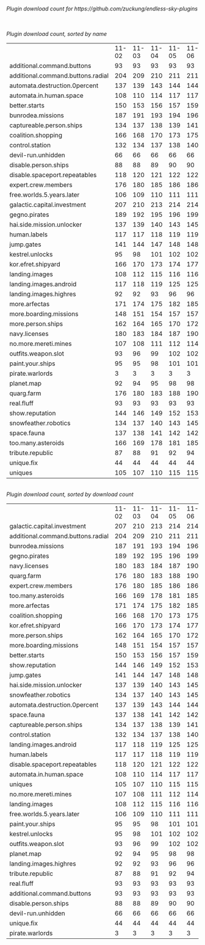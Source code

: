 <h6>Plugin download count for https://github.com/zuckung/endless-sky-plugins<br>
<br>
<h6>Plugin download count, sorted by name<br>
<table>
	<tr>
		<td></td>
		<td>11-02</td>
		<td>11-03</td>
		<td>11-04</td>
		<td>11-05</td>
		<td>11-06</td>
		<td>11-07</td>
		<td>11-08</td>
		<td>today +</td>
	</tr>
	<tr>
		<td>additional.command.buttons</td>
		<td>93</td>
		<td>93</td>
		<td>93</td>
		<td>93</td>
		<td>93</td>
		<td>93</td>
		<td>93</td>
		<td></td>
	</tr>
	<tr>
		<td>additional.command.buttons.radial</td>
		<td>204</td>
		<td>209</td>
		<td>210</td>
		<td>211</td>
		<td>211</td>
		<td>216</td>
		<td>225</td>
		<td>+ 9</td>
	</tr>
	<tr>
		<td>automata.destruction.0percent</td>
		<td>137</td>
		<td>139</td>
		<td>143</td>
		<td>144</td>
		<td>144</td>
		<td>146</td>
		<td>148</td>
		<td>+ 2</td>
	</tr>
	<tr>
		<td>automata.in.human.space</td>
		<td>108</td>
		<td>110</td>
		<td>114</td>
		<td>117</td>
		<td>117</td>
		<td>119</td>
		<td>121</td>
		<td>+ 2</td>
	</tr>
	<tr>
		<td>better.starts</td>
		<td>150</td>
		<td>153</td>
		<td>156</td>
		<td>157</td>
		<td>159</td>
		<td>159</td>
		<td>161</td>
		<td>+ 2</td>
	</tr>
	<tr>
		<td>bunrodea.missions</td>
		<td>187</td>
		<td>191</td>
		<td>193</td>
		<td>194</td>
		<td>196</td>
		<td>198</td>
		<td>203</td>
		<td>+ 5</td>
	</tr>
	<tr>
		<td>captureable.person.ships</td>
		<td>134</td>
		<td>137</td>
		<td>138</td>
		<td>139</td>
		<td>141</td>
		<td>143</td>
		<td>145</td>
		<td>+ 2</td>
	</tr>
	<tr>
		<td>coalition.shopping</td>
		<td>166</td>
		<td>168</td>
		<td>170</td>
		<td>173</td>
		<td>175</td>
		<td>177</td>
		<td>185</td>
		<td>+ 8</td>
	</tr>
	<tr>
		<td>control.station</td>
		<td>132</td>
		<td>134</td>
		<td>137</td>
		<td>138</td>
		<td>140</td>
		<td>142</td>
		<td>144</td>
		<td>+ 2</td>
	</tr>
	<tr>
		<td>devil-run.unhidden</td>
		<td>66</td>
		<td>66</td>
		<td>66</td>
		<td>66</td>
		<td>66</td>
		<td>66</td>
		<td>66</td>
		<td></td>
	</tr>
	<tr>
		<td>disable.person.ships</td>
		<td>88</td>
		<td>88</td>
		<td>89</td>
		<td>90</td>
		<td>90</td>
		<td>90</td>
		<td>92</td>
		<td>+ 2</td>
	</tr>
	<tr>
		<td>disable.spaceport.repeatables</td>
		<td>118</td>
		<td>120</td>
		<td>121</td>
		<td>122</td>
		<td>122</td>
		<td>122</td>
		<td>124</td>
		<td>+ 2</td>
	</tr>
	<tr>
		<td>expert.crew.members</td>
		<td>176</td>
		<td>180</td>
		<td>185</td>
		<td>186</td>
		<td>186</td>
		<td>188</td>
		<td>191</td>
		<td>+ 3</td>
	</tr>
	<tr>
		<td>free.worlds.5.years.later</td>
		<td>106</td>
		<td>109</td>
		<td>110</td>
		<td>111</td>
		<td>111</td>
		<td>115</td>
		<td>117</td>
		<td>+ 2</td>
	</tr>
	<tr>
		<td>galactic.capital.investment</td>
		<td>207</td>
		<td>210</td>
		<td>213</td>
		<td>214</td>
		<td>214</td>
		<td>218</td>
		<td>225</td>
		<td>+ 7</td>
	</tr>
	<tr>
		<td>gegno.pirates</td>
		<td>189</td>
		<td>192</td>
		<td>195</td>
		<td>196</td>
		<td>199</td>
		<td>199</td>
		<td>202</td>
		<td>+ 3</td>
	</tr>
	<tr>
		<td>hai.side.mission.unlocker</td>
		<td>137</td>
		<td>139</td>
		<td>140</td>
		<td>143</td>
		<td>145</td>
		<td>147</td>
		<td>152</td>
		<td>+ 5</td>
	</tr>
	<tr>
		<td>human.labels</td>
		<td>117</td>
		<td>117</td>
		<td>118</td>
		<td>119</td>
		<td>119</td>
		<td>121</td>
		<td>130</td>
		<td>+ 9</td>
	</tr>
	<tr>
		<td>jump.gates</td>
		<td>141</td>
		<td>144</td>
		<td>147</td>
		<td>148</td>
		<td>148</td>
		<td>152</td>
		<td>156</td>
		<td>+ 4</td>
	</tr>
	<tr>
		<td>kestrel.unlocks</td>
		<td>95</td>
		<td>98</td>
		<td>101</td>
		<td>102</td>
		<td>102</td>
		<td>104</td>
		<td>108</td>
		<td>+ 4</td>
	</tr>
	<tr>
		<td>kor.efret.shipyard</td>
		<td>166</td>
		<td>170</td>
		<td>173</td>
		<td>174</td>
		<td>177</td>
		<td>178</td>
		<td>180</td>
		<td>+ 2</td>
	</tr>
	<tr>
		<td>landing.images</td>
		<td>108</td>
		<td>112</td>
		<td>115</td>
		<td>116</td>
		<td>116</td>
		<td>116</td>
		<td>118</td>
		<td>+ 2</td>
	</tr>
	<tr>
		<td>landing.images.android</td>
		<td>117</td>
		<td>118</td>
		<td>119</td>
		<td>125</td>
		<td>125</td>
		<td>128</td>
		<td>131</td>
		<td>+ 3</td>
	</tr>
	<tr>
		<td>landing.images.highres</td>
		<td>92</td>
		<td>92</td>
		<td>93</td>
		<td>96</td>
		<td>96</td>
		<td>98</td>
		<td>100</td>
		<td>+ 2</td>
	</tr>
	<tr>
		<td>more.arfectas</td>
		<td>171</td>
		<td>174</td>
		<td>175</td>
		<td>182</td>
		<td>185</td>
		<td>187</td>
		<td>189</td>
		<td>+ 2</td>
	</tr>
	<tr>
		<td>more.boarding.missions</td>
		<td>148</td>
		<td>151</td>
		<td>154</td>
		<td>157</td>
		<td>157</td>
		<td>162</td>
		<td>164</td>
		<td>+ 2</td>
	</tr>
	<tr>
		<td>more.person.ships</td>
		<td>162</td>
		<td>164</td>
		<td>165</td>
		<td>170</td>
		<td>172</td>
		<td>174</td>
		<td>176</td>
		<td>+ 2</td>
	</tr>
	<tr>
		<td>navy.licenses</td>
		<td>180</td>
		<td>183</td>
		<td>184</td>
		<td>187</td>
		<td>190</td>
		<td>192</td>
		<td>201</td>
		<td>+ 9</td>
	</tr>
	<tr>
		<td>no.more.mereti.mines</td>
		<td>107</td>
		<td>108</td>
		<td>111</td>
		<td>112</td>
		<td>114</td>
		<td>114</td>
		<td>118</td>
		<td>+ 4</td>
	</tr>
	<tr>
		<td>outfits.weapon.slot</td>
		<td>93</td>
		<td>96</td>
		<td>99</td>
		<td>102</td>
		<td>102</td>
		<td>102</td>
		<td>106</td>
		<td>+ 4</td>
	</tr>
	<tr>
		<td>paint.your.ships</td>
		<td>95</td>
		<td>95</td>
		<td>98</td>
		<td>101</td>
		<td>101</td>
		<td>101</td>
		<td>110</td>
		<td>+ 9</td>
	</tr>
	<tr>
		<td>pirate.warlords</td>
		<td>3</td>
		<td>3</td>
		<td>3</td>
		<td>3</td>
		<td>3</td>
		<td>3</td>
		<td>3</td>
		<td></td>
	</tr>
	<tr>
		<td>planet.map</td>
		<td>92</td>
		<td>94</td>
		<td>95</td>
		<td>98</td>
		<td>98</td>
		<td>100</td>
		<td>102</td>
		<td>+ 2</td>
	</tr>
	<tr>
		<td>quarg.farm</td>
		<td>176</td>
		<td>180</td>
		<td>183</td>
		<td>188</td>
		<td>190</td>
		<td>194</td>
		<td>196</td>
		<td>+ 2</td>
	</tr>
	<tr>
		<td>real.fluff</td>
		<td>93</td>
		<td>93</td>
		<td>93</td>
		<td>93</td>
		<td>93</td>
		<td>93</td>
		<td>93</td>
		<td></td>
	</tr>
	<tr>
		<td>show.reputation</td>
		<td>144</td>
		<td>146</td>
		<td>149</td>
		<td>152</td>
		<td>153</td>
		<td>155</td>
		<td>159</td>
		<td>+ 4</td>
	</tr>
	<tr>
		<td>snowfeather.robotics</td>
		<td>134</td>
		<td>137</td>
		<td>140</td>
		<td>143</td>
		<td>145</td>
		<td>147</td>
		<td>151</td>
		<td>+ 4</td>
	</tr>
	<tr>
		<td>space.fauna</td>
		<td>137</td>
		<td>138</td>
		<td>141</td>
		<td>142</td>
		<td>142</td>
		<td>144</td>
		<td>146</td>
		<td>+ 2</td>
	</tr>
	<tr>
		<td>too.many.asteroids</td>
		<td>166</td>
		<td>169</td>
		<td>178</td>
		<td>181</td>
		<td>185</td>
		<td>185</td>
		<td>189</td>
		<td>+ 4</td>
	</tr>
	<tr>
		<td>tribute.republic</td>
		<td>87</td>
		<td>88</td>
		<td>91</td>
		<td>92</td>
		<td>94</td>
		<td>96</td>
		<td>98</td>
		<td>+ 2</td>
	</tr>
	<tr>
		<td>unique.fix</td>
		<td>44</td>
		<td>44</td>
		<td>44</td>
		<td>44</td>
		<td>44</td>
		<td>44</td>
		<td>44</td>
		<td></td>
	</tr>
	<tr>
		<td>uniques</td>
		<td>105</td>
		<td>107</td>
		<td>110</td>
		<td>115</td>
		<td>115</td>
		<td>115</td>
		<td>119</td>
		<td>+ 4</td>
	</tr>
</table>
</h6>
<h6>Plugin download count, sorted by download count<br>
<table>
	<tr>
		<td></td>
		<td>11-02</td>
		<td>11-03</td>
		<td>11-04</td>
		<td>11-05</td>
		<td>11-06</td>
		<td>11-07</td>
		<td>11-08</td>
		<td>today +</td>
	</tr>
	<tr>
		<td>galactic.capital.investment</td>
		<td>207</td>
		<td>210</td>
		<td>213</td>
		<td>214</td>
		<td>214</td>
		<td>218</td>
		<td>225</td>
		<td>+ 7</td>
	</tr>
	<tr>
		<td>additional.command.buttons.radial</td>
		<td>204</td>
		<td>209</td>
		<td>210</td>
		<td>211</td>
		<td>211</td>
		<td>216</td>
		<td>225</td>
		<td>+ 9</td>
	</tr>
	<tr>
		<td>bunrodea.missions</td>
		<td>187</td>
		<td>191</td>
		<td>193</td>
		<td>194</td>
		<td>196</td>
		<td>198</td>
		<td>203</td>
		<td>+ 5</td>
	</tr>
	<tr>
		<td>gegno.pirates</td>
		<td>189</td>
		<td>192</td>
		<td>195</td>
		<td>196</td>
		<td>199</td>
		<td>199</td>
		<td>202</td>
		<td>+ 3</td>
	</tr>
	<tr>
		<td>navy.licenses</td>
		<td>180</td>
		<td>183</td>
		<td>184</td>
		<td>187</td>
		<td>190</td>
		<td>192</td>
		<td>201</td>
		<td>+ 9</td>
	</tr>
	<tr>
		<td>quarg.farm</td>
		<td>176</td>
		<td>180</td>
		<td>183</td>
		<td>188</td>
		<td>190</td>
		<td>194</td>
		<td>196</td>
		<td>+ 2</td>
	</tr>
	<tr>
		<td>expert.crew.members</td>
		<td>176</td>
		<td>180</td>
		<td>185</td>
		<td>186</td>
		<td>186</td>
		<td>188</td>
		<td>191</td>
		<td>+ 3</td>
	</tr>
	<tr>
		<td>too.many.asteroids</td>
		<td>166</td>
		<td>169</td>
		<td>178</td>
		<td>181</td>
		<td>185</td>
		<td>185</td>
		<td>189</td>
		<td>+ 4</td>
	</tr>
	<tr>
		<td>more.arfectas</td>
		<td>171</td>
		<td>174</td>
		<td>175</td>
		<td>182</td>
		<td>185</td>
		<td>187</td>
		<td>189</td>
		<td>+ 2</td>
	</tr>
	<tr>
		<td>coalition.shopping</td>
		<td>166</td>
		<td>168</td>
		<td>170</td>
		<td>173</td>
		<td>175</td>
		<td>177</td>
		<td>185</td>
		<td>+ 8</td>
	</tr>
	<tr>
		<td>kor.efret.shipyard</td>
		<td>166</td>
		<td>170</td>
		<td>173</td>
		<td>174</td>
		<td>177</td>
		<td>178</td>
		<td>180</td>
		<td>+ 2</td>
	</tr>
	<tr>
		<td>more.person.ships</td>
		<td>162</td>
		<td>164</td>
		<td>165</td>
		<td>170</td>
		<td>172</td>
		<td>174</td>
		<td>176</td>
		<td>+ 2</td>
	</tr>
	<tr>
		<td>more.boarding.missions</td>
		<td>148</td>
		<td>151</td>
		<td>154</td>
		<td>157</td>
		<td>157</td>
		<td>162</td>
		<td>164</td>
		<td>+ 2</td>
	</tr>
	<tr>
		<td>better.starts</td>
		<td>150</td>
		<td>153</td>
		<td>156</td>
		<td>157</td>
		<td>159</td>
		<td>159</td>
		<td>161</td>
		<td>+ 2</td>
	</tr>
	<tr>
		<td>show.reputation</td>
		<td>144</td>
		<td>146</td>
		<td>149</td>
		<td>152</td>
		<td>153</td>
		<td>155</td>
		<td>159</td>
		<td>+ 4</td>
	</tr>
	<tr>
		<td>jump.gates</td>
		<td>141</td>
		<td>144</td>
		<td>147</td>
		<td>148</td>
		<td>148</td>
		<td>152</td>
		<td>156</td>
		<td>+ 4</td>
	</tr>
	<tr>
		<td>hai.side.mission.unlocker</td>
		<td>137</td>
		<td>139</td>
		<td>140</td>
		<td>143</td>
		<td>145</td>
		<td>147</td>
		<td>152</td>
		<td>+ 5</td>
	</tr>
	<tr>
		<td>snowfeather.robotics</td>
		<td>134</td>
		<td>137</td>
		<td>140</td>
		<td>143</td>
		<td>145</td>
		<td>147</td>
		<td>151</td>
		<td>+ 4</td>
	</tr>
	<tr>
		<td>automata.destruction.0percent</td>
		<td>137</td>
		<td>139</td>
		<td>143</td>
		<td>144</td>
		<td>144</td>
		<td>146</td>
		<td>148</td>
		<td>+ 2</td>
	</tr>
	<tr>
		<td>space.fauna</td>
		<td>137</td>
		<td>138</td>
		<td>141</td>
		<td>142</td>
		<td>142</td>
		<td>144</td>
		<td>146</td>
		<td>+ 2</td>
	</tr>
	<tr>
		<td>captureable.person.ships</td>
		<td>134</td>
		<td>137</td>
		<td>138</td>
		<td>139</td>
		<td>141</td>
		<td>143</td>
		<td>145</td>
		<td>+ 2</td>
	</tr>
	<tr>
		<td>control.station</td>
		<td>132</td>
		<td>134</td>
		<td>137</td>
		<td>138</td>
		<td>140</td>
		<td>142</td>
		<td>144</td>
		<td>+ 2</td>
	</tr>
	<tr>
		<td>landing.images.android</td>
		<td>117</td>
		<td>118</td>
		<td>119</td>
		<td>125</td>
		<td>125</td>
		<td>128</td>
		<td>131</td>
		<td>+ 3</td>
	</tr>
	<tr>
		<td>human.labels</td>
		<td>117</td>
		<td>117</td>
		<td>118</td>
		<td>119</td>
		<td>119</td>
		<td>121</td>
		<td>130</td>
		<td>+ 9</td>
	</tr>
	<tr>
		<td>disable.spaceport.repeatables</td>
		<td>118</td>
		<td>120</td>
		<td>121</td>
		<td>122</td>
		<td>122</td>
		<td>122</td>
		<td>124</td>
		<td>+ 2</td>
	</tr>
	<tr>
		<td>automata.in.human.space</td>
		<td>108</td>
		<td>110</td>
		<td>114</td>
		<td>117</td>
		<td>117</td>
		<td>119</td>
		<td>121</td>
		<td>+ 2</td>
	</tr>
	<tr>
		<td>uniques</td>
		<td>105</td>
		<td>107</td>
		<td>110</td>
		<td>115</td>
		<td>115</td>
		<td>115</td>
		<td>119</td>
		<td>+ 4</td>
	</tr>
	<tr>
		<td>no.more.mereti.mines</td>
		<td>107</td>
		<td>108</td>
		<td>111</td>
		<td>112</td>
		<td>114</td>
		<td>114</td>
		<td>118</td>
		<td>+ 4</td>
	</tr>
	<tr>
		<td>landing.images</td>
		<td>108</td>
		<td>112</td>
		<td>115</td>
		<td>116</td>
		<td>116</td>
		<td>116</td>
		<td>118</td>
		<td>+ 2</td>
	</tr>
	<tr>
		<td>free.worlds.5.years.later</td>
		<td>106</td>
		<td>109</td>
		<td>110</td>
		<td>111</td>
		<td>111</td>
		<td>115</td>
		<td>117</td>
		<td>+ 2</td>
	</tr>
	<tr>
		<td>paint.your.ships</td>
		<td>95</td>
		<td>95</td>
		<td>98</td>
		<td>101</td>
		<td>101</td>
		<td>101</td>
		<td>110</td>
		<td>+ 9</td>
	</tr>
	<tr>
		<td>kestrel.unlocks</td>
		<td>95</td>
		<td>98</td>
		<td>101</td>
		<td>102</td>
		<td>102</td>
		<td>104</td>
		<td>108</td>
		<td>+ 4</td>
	</tr>
	<tr>
		<td>outfits.weapon.slot</td>
		<td>93</td>
		<td>96</td>
		<td>99</td>
		<td>102</td>
		<td>102</td>
		<td>102</td>
		<td>106</td>
		<td>+ 4</td>
	</tr>
	<tr>
		<td>planet.map</td>
		<td>92</td>
		<td>94</td>
		<td>95</td>
		<td>98</td>
		<td>98</td>
		<td>100</td>
		<td>102</td>
		<td>+ 2</td>
	</tr>
	<tr>
		<td>landing.images.highres</td>
		<td>92</td>
		<td>92</td>
		<td>93</td>
		<td>96</td>
		<td>96</td>
		<td>98</td>
		<td>100</td>
		<td>+ 2</td>
	</tr>
	<tr>
		<td>tribute.republic</td>
		<td>87</td>
		<td>88</td>
		<td>91</td>
		<td>92</td>
		<td>94</td>
		<td>96</td>
		<td>98</td>
		<td>+ 2</td>
	</tr>
	<tr>
		<td>real.fluff</td>
		<td>93</td>
		<td>93</td>
		<td>93</td>
		<td>93</td>
		<td>93</td>
		<td>93</td>
		<td>93</td>
		<td></td>
	</tr>
	<tr>
		<td>additional.command.buttons</td>
		<td>93</td>
		<td>93</td>
		<td>93</td>
		<td>93</td>
		<td>93</td>
		<td>93</td>
		<td>93</td>
		<td></td>
	</tr>
	<tr>
		<td>disable.person.ships</td>
		<td>88</td>
		<td>88</td>
		<td>89</td>
		<td>90</td>
		<td>90</td>
		<td>90</td>
		<td>92</td>
		<td>+ 2</td>
	</tr>
	<tr>
		<td>devil-run.unhidden</td>
		<td>66</td>
		<td>66</td>
		<td>66</td>
		<td>66</td>
		<td>66</td>
		<td>66</td>
		<td>66</td>
		<td></td>
	</tr>
	<tr>
		<td>unique.fix</td>
		<td>44</td>
		<td>44</td>
		<td>44</td>
		<td>44</td>
		<td>44</td>
		<td>44</td>
		<td>44</td>
		<td></td>
	</tr>
	<tr>
		<td>pirate.warlords</td>
		<td>3</td>
		<td>3</td>
		<td>3</td>
		<td>3</td>
		<td>3</td>
		<td>3</td>
		<td>3</td>
		<td></td>
	</tr>
</table>
</h6>
